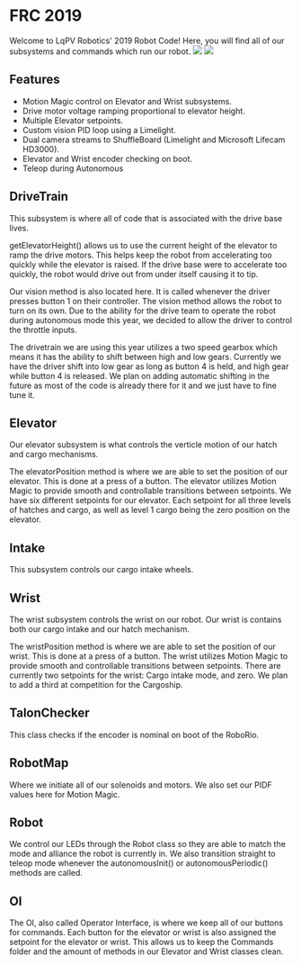 # FRC 2019

Welcome to LqPV Robotics' 2019 Robot Code! Here, you will find all of our subsystems and commands which run our robot.
![](img/tank.png)
![](img/robot.png)
## Features
- Motion Magic control on Elevator and Wrist subsystems.
- Drive motor voltage ramping proportional to elevator height.
- Multiple Elevator setpoints.
- Custom vision PID loop using a Limelight.
- Dual camera streams to ShuffleBoard (Limelight and Microsoft Lifecam HD3000).
- Elevator and Wrist encoder checking on boot.
- Teleop during Autonomous

## DriveTrain

This subsystem is where all of code that is associated with the drive base lives.

getElevatorHeight() allows us to use the current height of the elevator to ramp the drive motors. This helps keep the robot from accelerating too quickly while the elevator is raised. If the drive base were to accelerate too quickly, the robot would drive out from under itself causing it to tip.

Our vision method is also located here. It is called whenever the driver presses button 1 on their controller. The vision method allows the robot to turn on its own. Due to the ability for the drive team to operate the robot during autonomous mode this year, we decided to allow the driver to control the throttle inputs.

The drivetrain we are using this year utilizes a two speed gearbox which means it has the ability to shift between high and low gears. Currently we have the driver shift into low gear as long as button 4 is held, and high gear while button 4 is released. We plan on adding automatic shifting in the future as most of the code is already there for it and we just have to fine tune it.

## Elevator

Our elevator subsystem is what controls the verticle motion of our hatch and cargo mechanisms.

The elevatorPosition method is where we are able to set the position of our elevator. This is done at a press of a button. The elevator utilizes Motion Magic to provide smooth and controllable transitions between setpoints. We have six different setpoints for our elevator. Each setpoint for all three levels of hatches and cargo, as well as level 1 cargo being the zero position on the elevator.

## Intake

This subsystem controls our cargo intake wheels.

## Wrist

The wrist subsystem controls the wrist on our robot. Our wrist is contains both our cargo intake and our hatch mechanism.

The wristPosition method is where we are able to set the position of our wrist. This is done at a press of a button. The wrist utilizes Motion Magic to provide smooth and controllable transitions between setpoints. There are currently two setpoints for the wrist: Cargo intake mode, and zero. We plan to add a third at competition for the Cargoship.

## TalonChecker

This class checks if the encoder is nominal on boot of the RoboRio.

## RobotMap

Where we initiate all of our solenoids and motors. We also set our PIDF values here for Motion Magic.

## Robot

We control our LEDs through the Robot class so they are able to match the mode and alliance the robot is currently in. We also transition straight to teleop mode whenever the autonomousInit() or autonomousPeriodic() methods are called.

## OI

The OI, also called Operator Interface, is where we keep all of our buttons for commands. Each button for the elevator or wrist is also assigned the setpoint for the elevator or wrist. This allows us to keep the Commands folder and the amount of methods in our Elevator and Wrist classes clean.
